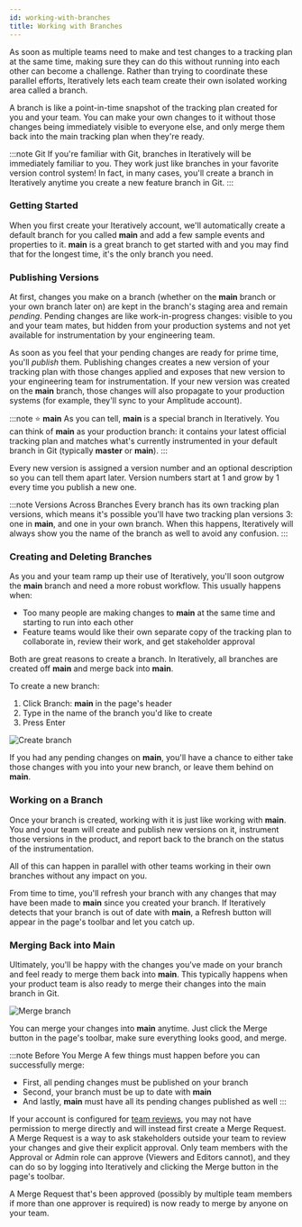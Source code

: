 ```yaml
---
id: working-with-branches
title: Working with Branches
---
```


As soon as multiple teams need to make and test changes to a tracking plan at the same time, making sure they can do this without running into each other can become a challenge. Rather than trying to coordinate these parallel efforts, Iteratively lets each team create their own isolated working area called a branch.

A branch is like a point-in-time snapshot of the tracking plan created for you and your team. You can make your own changes to it without those changes being immediately visible to everyone else, and only merge them back into the main tracking plan when they're ready.

:::note Git
If you're familiar with Git, branches in Iteratively will be immediately familiar to you. They work just like branches in your favorite version control system! In fact, in many cases, you'll create a branch in Iteratively anytime you create a new feature branch in Git.
:::

### Getting Started

When you first create your Iteratively account, we'll automatically create a default branch for you called **main** and add a few sample events and properties to it. **main** is a great branch to get started with and you may find that for the longest time, it's the only branch you need.

### Publishing Versions

At first, changes you make on a branch (whether on the **main** branch or your own branch later on) are kept in the branch's staging area and remain *pending*. Pending changes are like work-in-progress changes: visible to you and your team mates, but hidden from your production systems and not yet available for instrumentation by your engineering team.

As soon as you feel that your pending changes are ready for prime time, you'll *publish* them. Publishing changes creates a new version of your tracking plan with those changes applied and exposes that new version to your engineering team for instrumentation. If your new version was created on the **main** branch, those changes will also propagate to your production systems (for example, they'll sync to your Amplitude account).

:::note ⭐ **main**
As you can tell, **main** is a special branch in Iteratively. You can think of **main** as your production branch: it contains your latest official tracking plan and matches what's currently instrumented in your default branch in Git (typically **master** or **main**).
:::

Every new version is assigned a version number and an optional description so you can tell them apart later. Version numbers start at 1 and grow by 1 every time you publish a new one.

:::note Versions Across Branches
Every branch has its own tracking plan versions, which means it's possible you'll have two tracking plan versions 3: one in **main**, and one in your own branch. When this happens, Iteratively will always show you the name of the branch as well to avoid any confusion.
:::

### Creating and Deleting Branches

As you and your team ramp up their use of Iteratively, you'll soon outgrow the **main** branch and need a more robust workflow. This usually happens when:

* Too many people are making changes to **main** at the same time and starting to run into each other
* Feature teams would like their own separate copy of the tracking plan to collaborate in, review their work, and get stakeholder approval

Both are great reasons to create a branch. In Iteratively, all branches are created off **main** and merge back into **main**.

To create a new branch:

1. Click Branch: **main** in the page's header
2. Type in the name of the branch you'd like to create
3. Press Enter

![Create branch](/img/create_branch.png)

If you had any pending changes on **main**, you'll have a chance to either take those changes with you into your new branch, or leave them behind on **main**.

### Working on a Branch

Once your branch is created, working with it is just like working with **main**. You and your team will create and publish new versions on it, instrument those versions in the product, and report back to the branch on the status of the instrumentation.

All of this can happen in parallel with other teams working in their own branches without any impact on you.

From time to time, you'll refresh your branch with any changes that may have been made to **main** since you created your branch. If Iteratively detects that your branch is out of date with **main**, a Refresh button will appear in the page's toolbar and let you catch up.

### Merging Back into Main

Ultimately, you'll be happy with the changes you've made on your branch and feel ready to merge them back into **main**. This typically happens when your product team is also ready to merge their changes into the main branch in Git.

![Merge branch](/img/merge_branch.png)

You can merge your changes into **main** anytime. Just click the Merge button in the page's toolbar, make sure everything looks good, and merge.

:::note Before You Merge
A few things must happen before you can successfully merge:
* First, all pending changes must be published on your branch
* Second, your branch must be up to date with **main**
* And lastly, **main** must have all its pending changes published as well
:::

If your account is configured for [team reviews](managing-your-account/#settings), you may not have permission to merge directly and will instead first create a Merge Request. A Merge Request is a way to ask stakeholders outside your team to review your changes and give their explicit approval. Only team members with the Approval or Admin role can approve (Viewers and Editors cannot), and they can do so by logging into Iteratively and clicking the Merge button in the page's toolbar.

A Merge Request that's been approved (possibly by multiple team members if more than one approver is required) is now ready to merge by anyone on your team.
